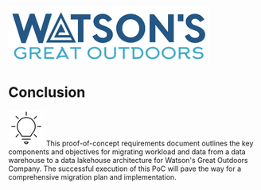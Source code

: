 ![Watsons](wxd-images/watsons-go-logo-small.png)

# Conclusion

![Watsons](wxd-images/poc-lightbulb.png)
This proof-of-concept requirements document outlines the key components and objectives for migrating workload and data from a data warehouse to a data lakehouse architecture for Watson's Great Outdoors Company. The successful execution of this PoC will pave the way for a comprehensive migration plan and implementation.
